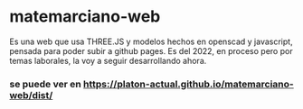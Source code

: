 # matemarciano-web
Es una web que usa THREE.JS y modelos hechos en openscad y javascript, pensada para poder subir a github pages. Es del 2022, en proceso pero por temas laborales, la voy a seguir desarrollando ahora.

### se puede ver en https://platon-actual.github.io/matemarciano-web/dist/
